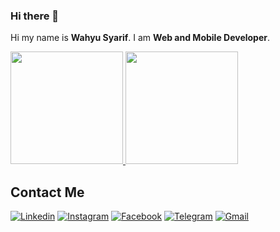 ### Hi there 👋

Hi my name is **Wahyu Syarif**.
I am **Web and Mobile Developer**.

 
<p align="left">
<a href="https://github.com/wahyush04">
  <img height="180em" src="https://github-readme-stats-eight-theta.vercel.app/api?username=wahyush04&show_icons=true&theme=algolia&include_all_commits=true&count_private=true"/>
  <img height="180em" src="https://github-readme-stats-eight-theta.vercel.app/api/top-langs/?username=wahyush04&layout=compact&langs_count=8&theme=algolia"/>
</a>
</p>

## Contact Me
 
[![Linkedin](	https://img.shields.io/badge/LinkedIn-0077B5?style=for-the-badge&logo=linkedin&logoColor=white)](https://www.linkedin.com/in/wahyu-syarif-232a5b115/)
[![Instagram](https://img.shields.io/badge/Instagram-E4405F?style=for-the-badge&logo=instagram&logoColor=white)](https://www.instagram.com/wahyush04/)
[![Facebook](https://img.shields.io/badge/Facebook-1877F2?style=for-the-badge&logo=facebook&logoColor=white)](https://web.facebook.com/wahyush04)
[![Telegram](https://img.shields.io/badge/Telegram-2CA5E0?style=for-the-badge&logo=telegram&logoColor=white)](https://t.me/wahsyush04)
[![Gmail](https://img.shields.io/badge/Gmail-D14836?style=for-the-badge&logo=gmail&logoColor=white)](mailto:wahyush04@gmail.com?subject=Hi)
